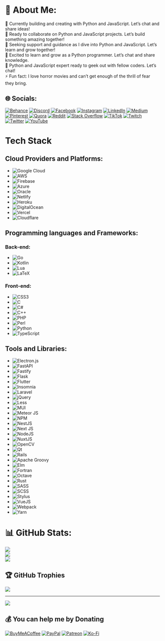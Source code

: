 # 💫 About Me:

🔭 Currently building and creating with Python and JavaScript. Let’s chat and share ideas!<br>👯 Ready to collaborate on Python and JavaScript projects. Let’s build something amazing together!<br>🤝 Seeking support and guidance as I dive into Python and JavaScript. Let’s learn and grow together!<br>🌱 Excited to learn and grow as a Python programmer. Let’s chat and share knowledge.<br>💬 Python and JavaScript expert ready to geek out with fellow coders. Let’s chat!<br>⚡ Fun fact: I love horror movies and can’t get enough of the thrill of fear they bring.

## 🌐 Socials:

[![Behance](https://img.shields.io/badge/Behance-1769ff?logo=behance&logoColor=white)](https://behance.net/AlzyWelzy) [![Discord](https://img.shields.io/badge/Discord-%237289DA.svg?logo=discord&logoColor=white)](https://discord.gg/alzywelzy#7653) [![Facebook](https://img.shields.io/badge/Facebook-%231877F2.svg?logo=Facebook&logoColor=white)](https://facebook.com/AlzyWelzyy) [![Instagram](https://img.shields.io/badge/Instagram-%23E4405F.svg?logo=Instagram&logoColor=white)](https://instagram.com/alzy.welzy) [![LinkedIn](https://img.shields.io/badge/LinkedIn-%230077B5.svg?logo=linkedin&logoColor=white)](https://linkedin.com/in/in/ManvendraRajpoot) [![Medium](https://img.shields.io/badge/Medium-12100E?logo=medium&logoColor=white)](https://medium.com/@@AlzyWelzy) [![Pinterest](https://img.shields.io/badge/Pinterest-%23E60023.svg?logo=Pinterest&logoColor=white)](https://pinterest.com/welzyalzy) [![Quora](https://img.shields.io/badge/Quora-%23B92B27.svg?logo=Quora&logoColor=white)](https://quora.com/profile/profile/Alzy-Welzy) [![Reddit](https://img.shields.io/badge/Reddit-%23FF4500.svg?logo=Reddit&logoColor=white)](https://reddit.com/user/user/AlzyWelzyy) [![Stack Overflow](https://img.shields.io/badge/-Stackoverflow-FE7A16?logo=stack-overflow&logoColor=white)](https://stackoverflow.com/users/18848777) [![TikTok](https://img.shields.io/badge/TikTok-%23000000.svg?logo=TikTok&logoColor=white)](https://tiktok.com/@AlzyWelzy) [![Twitch](https://img.shields.io/badge/Twitch-%239146FF.svg?logo=Twitch&logoColor=white)](https://twitch.tv/alzywelzy) [![Twitter](https://img.shields.io/badge/Twitter-%231DA1F2.svg?logo=Twitter&logoColor=white)](https://twitter.com/AlzyWelzy) [![YouTube](https://img.shields.io/badge/YouTube-%23FF0000.svg?logo=YouTube&logoColor=white)](https://youtube.com/@UCdVVElc5uWfB3Hik2QhCdgg)

# Tech Stack

## Cloud Providers and Platforms:

- ![Google Cloud](https://img.shields.io/badge/Google%20Cloud-%234285F4.svg?style=flat-square&logo=google-cloud&logoColor=white)
- ![AWS](https://img.shields.io/badge/AWS-%23FF9900.svg?style=flat-square&logo=amazon-aws&logoColor=white)
- ![Firebase](https://img.shields.io/badge/firebase-%23039BE5.svg?style=flat-square&logo=firebase)
- ![Azure](https://img.shields.io/badge/azure-%230072C6.svg?style=flat-square&logo=azure-devops&logoColor=white)
- ![Oracle](https://img.shields.io/badge/Oracle-F80000?style=flat-square&logo=oracle&logoColor=white)
- ![Netlify](https://img.shields.io/badge/netlify-%23000000.svg?style=flat-square&logo=netlify&logoColor=#00C7B7)
- ![Heroku](https://img.shields.io/badge/heroku-%23430098.svg?style=flat-square&logo=heroku&logoColor=white)
- ![DigitalOcean](https://img.shields.io/badge/DigitalOcean-%230167ff.svg?style=flat-square&logo=digitalOcean&logoColor=white)
- ![Vercel](https://img.shields.io/badge/vercel-%23000000.svg?style=flat-square&logo=vercel&logoColor=white)
- ![Cloudflare](https://img.shields.io/badge/Cloudflare-F38020?style=flat-square&logo=Cloudflare&logoColor=white)

## Programming languages and Frameworks:

### Back-end:

- ![Go](https://img.shields.io/badge/go-%2300ADD8.svg?style=flat-square&logo=go&logoColor=white)
- ![Kotlin](https://img.shields.io/badge/kotlin-%230095D5.svg?style=flat-square&logo=kotlin&logoColor=white)
- ![Lua](https://img.shields.io/badge/lua-%232C2D72.svg?style=flat-square&logo=lua&logoColor=white)
- ![LaTeX](https://img.shields.io/badge/latex-%23008080.svg?style=flat-square&logo=latex&logoColor=white)

### Front-end:

- ![CSS3](https://img.shields.io/badge/css3-%231572B6.svg?style=flat-square&logo=css3&logoColor=white)
- ![C](https://img.shields.io/badge/c-%2300599C.svg?style=flat-square&logo=c&logoColor=white)
- ![C#](https://img.shields.io/badge/c%23-%23239120.svg?style=flat-square&logo=c-sharp&logoColor=white)
- ![C++](https://img.shields.io/badge/c++-%2300599C.svg?style=flat-square&logo=c%2B%2B&logoColor=white)
- ![PHP](https://img.shields.io/badge/php-%23777BB4.svg?style=flat-square&logo=php&logoColor=white)
- ![Perl](https://img.shields.io/badge/perl-%2339457E.svg?style=flat-square&logo=perl&logoColor=white)
- ![Python](https://img.shields.io/badge/python-3670A0?style=flat-square&logo=python&logoColor=ffdd54)
- ![TypeScript](https://img.shields.io/badge/typescript-%23007ACC.svg?style=flat-square&logo=typescript&logoColor=white)

## Tools and Libraries:

- ![Electron.js](https://img.shields.io/badge/Electron-191970?style=flat-square&logo=Electron&logoColor=white)
- ![FastAPI](https://img.shields.io/badge/FastAPI-005571?style=flat-square&logo=fastapi)
- ![Fastify](https://img.shields.io/badge/fastify-%23000000.svg?style=flat-square&logo=fastify&logoColor=white)
- ![Flask](https://img.shields.io/badge/flask-%23000.svg?style=flat-square&logo=flask&logoColor=white)
- ![Flutter](https://img.shields.io/badge/Flutter-%2302569B.svg?style=flat-square&logo=Flutter&logoColor=white)
- ![Insomnia](https://img.shields.io/badge/Insomnia-black?style=flat-square&logo=insomnia&logoColor=5849BE)
- ![Laravel](https://img.shields.io/badge/laravel-%23FF2D20.svg?style=flat-square&logo=laravel&logoColor=white)
- ![jQuery](https://img.shields.io/badge/jquery-%230769AD.svg?style=flat-square&logo=jquery&logoColor=white)
- ![Less](https://img.shields.io/badge/less-2B4C80?style=flat-square&logo=less&logoColor=white)
- ![MUI](https://img.shields.io/badge/MUI-%230081CB.svg?style=flat-square&logo=material-ui&logoColor=white)
- ![Meteor JS](https://img.shields.io/badge/meteorjs-%23d74c4c.svg?style=flat-square&logo=meteor&logoColor=white)
- ![NPM](https://img.shields.io/badge/NPM-%23000000.svg?style=flat-square&logo=npm&logoColor=white)
- ![NestJS](https://img.shields.io/badge/nestjs-%23E0234E.svg?style=flat-square&logo=nestjs&logoColor=white)
- ![Next JS](https://img.shields.io/badge/Next-black?style=flat-square&logo=next.js&logoColor=white)
- ![NodeJS](https://img.shields.io/badge/node.js-6DA55F?style=flat-square&logo=node.js&logoColor=white)
- ![NuxtJS](https://img.shields.io/badge/Nuxt-black?style=flat-square&logo=nuxt.js&logoColor=white)
- ![OpenCV](https://img.shields.io/badge/opencv-%23white.svg?style=flat-square&logo=opencv&logoColor=white)
- ![Qt](https://img.shields.io/badge/Qt-%23217346.svg?style=flat-square&logo=Qt&logoColor=white)
- ![Rails](https://img.shields.io/badge/rails-%23CC0000.svg?style=flat-square&logo=ruby-on-rails&logoColor=white)
- ![Apache Groovy](https://img.shields.io/badge/Apache%20Groovy-4298B8.svg?style=flat-square&logo=Apache+Groovy&logoColor=white)
- ![Elm](https://img.shields.io/badge/Elm-60B5CC?style=flat-square&logo=elm&logoColor=white)
- ![Fortran](https://img.shields.io/badge/Fortran-%23734F96.svg?style=flat-square&logo=fortran&logoColor=white)
- ![Octave](https://img.shields.io/badge/octave-%23F5DF5A.svg?style=flat-square&logo=octave&logoColor=white)
- ![Rust](https://img.shields.io/badge/rust-%23000000.svg?style=flat-square&logo=rust&logoColor=white)
- ![SASS](https://img.shields.io/badge/sass-%23CC6699.svg?style=flat-square&logo=sass&logoColor=white)
- ![SCSS](https://img.shields.io/badge/scss-%23CC6699.svg?style=flat-square&logo=sass&logoColor=white)
- ![Stylus](https://img.shields.io/badge/stylus-%23000000.svg?style=flat-square&logo=stylus&logoColor=white)
- ![VueJS](https://img.shields.io/badge/vue.js-%2342b983.svg?style=flat-square&logo=vue.js&logoColor=white)
- ![Webpack](https://img.shields.io/badge/webpack-%2300C0D9.svg?style=flat-square&logo=webpack&logoColor=white)
- ![Yarn](https://img.shields.io/badge/yarn-%2328B8D8.svg?style=flat-square&logo=yarn&logoColor=white)

# 📊 GitHub Stats:

![](https://github-readme-stats.vercel.app/api?username=AlzyWelzy&theme=default&hide_border=false&include_all_commits=true&count_private=true)<br/>
![](https://github-readme-streak-stats.herokuapp.com/?user=AlzyWelzy&theme=default&hide_border=false)<br/>
![](https://github-readme-stats.vercel.app/api/top-langs/?username=AlzyWelzy&theme=default&hide_border=false&include_all_commits=true&count_private=true&layout=compact)

## 🏆 GitHub Trophies

![](https://github-profile-trophy.vercel.app/?username=AlzyWelzy&theme=flat&no-frame=false&no-bg=false&margin-w=4)

---

[![](https://visitcount.itsvg.in/api?id=AlzyWelzy&icon=2&color=1)](https://visitcount.itsvg.in)

## 💰 You can help me by Donating

[![BuyMeACoffee](https://img.shields.io/badge/Buy%20Me%20a%20Coffee-ffdd00?style=for-the-badge&logo=buy-me-a-coffee&logoColor=black)](https://buymeacoffee.com/AlzyWelzy) [![PayPal](https://img.shields.io/badge/PayPal-00457C?style=for-the-badge&logo=paypal&logoColor=white)](https://paypal.me/AlzyWelzy) [![Patreon](https://img.shields.io/badge/Patreon-F96854?style=for-the-badge&logo=patreon&logoColor=white)](https://patreon.com/AlzyWelzy) [![Ko-Fi](https://img.shields.io/badge/Ko--fi-F16061?style=for-the-badge&logo=ko-fi&logoColor=white)](https://ko-fi.com/alzywelzy)

<!-- Proudly created with GPRM ( https://gprm.itsvg.in ) -->
